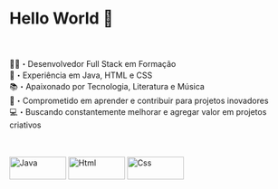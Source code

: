 <h1>Hello World 👋<br><br></h1>

👨‍💻・Desenvolvedor Full Stack em Formação<br>
🌟・Experiência em Java, HTML e CSS<br>
📚・Apaixonado por Tecnologia, Literatura e Música<br>
🚀・Comprometido em aprender e contribuir para projetos inovadores<br>
💻・Buscando constantemente melhorar e agregar valor em projetos criativos

<br><br>
  <img align="center" alt="Java" height="40" width="100" src="https://cdn.jsdelivr.net/gh/devicons/devicon@latest/icons/java/java-plain.svg">
  <img align="center" alt="Html" height="40" width="100" src="https://cdn.jsdelivr.net/gh/devicons/devicon@latest/icons/html5/html5-original.svg">
  <img align="center" alt="Css" height="40" width="100" src="https://cdn.jsdelivr.net/gh/devicons/devicon@latest/icons/css3/css3-original.svg">
